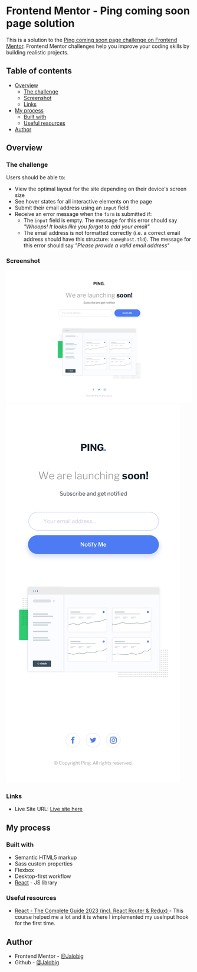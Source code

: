 # Frontend Mentor - Ping coming soon page solution

This is a solution to the [Ping coming soon page challenge on Frontend Mentor](https://www.frontendmentor.io/challenges/ping-single-column-coming-soon-page-5cadd051fec04111f7b848da). Frontend Mentor challenges help you improve your coding skills by building realistic projects. 

## Table of contents

- [Overview](#overview)
  - [The challenge](#the-challenge)
  - [Screenshot](#screenshot)
  - [Links](#links)
- [My process](#my-process)
  - [Built with](#built-with)
  - [Useful resources](#useful-resources)
- [Author](#author)


## Overview

### The challenge

Users should be able to:

- View the optimal layout for the site depending on their device's screen size
- See hover states for all interactive elements on the page
- Submit their email address using an `input` field
- Receive an error message when the `form` is submitted if:
	- The `input` field is empty. The message for this error should say *"Whoops! It looks like you forgot to add your email"*
	- The email address is not formatted correctly (i.e. a correct email address should have this structure: `name@host.tld`). The message for this error should say *"Please provide a valid email address"*

### Screenshot

![Desktop Design](desktop-design.jpg)
![Mobile Design](mobile-design.jpg)


### Links

- Live Site URL: [Live site here](https://Jalobig.github.io/ping-coming-soon-page/)

## My process

### Built with

- Semantic HTML5 markup
- Sass custom properties
- Flexbox
- Desktop-first workflow
- [React](https://reactjs.org/) - JS library


### Useful resources

- [React - The Complete Guide 2023 (incl. React Router & Redux) ](https://www.udemy.com/course/react-the-complete-guide-incl-redux/) - This course helped me a lot and it is where I implemented my useInput hook for the first time.


## Author

- Frontend Mentor - [@Jalobig](https://www.frontendmentor.io/profile/Jalobig)
- Github - [@Jalobig](https://www.github.com/Jalobig)

